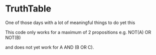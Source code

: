 # TruthTable

One of those days with a lot of meaningful things to do yet this

This code only works for a maximum of 2 propositions e.g. NOT(A) OR NOT(B)

and does not yet work for A AND (B OR C).

```Try it here https://rash3ye.github.io/TruthTable/

```

